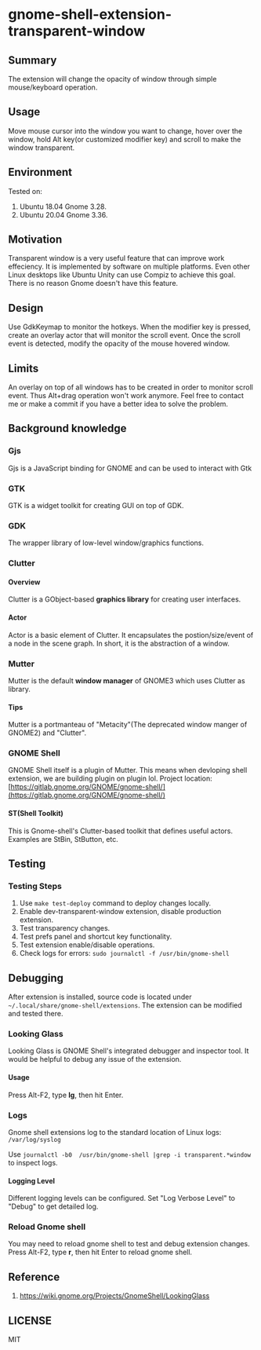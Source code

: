 # gnome-shell-extension-transparent-window
## Summary
The extension will change the opacity of window through simple mouse/keyboard operation.

## Usage
Move mouse cursor into the window you want to change, hover over the window, hold Alt key(or customized modifier key) and scroll to make the window transparent. 

## Environment
Tested on:
1. Ubuntu 18.04 Gnome 3.28.
2. Ubuntu 20.04 Gnome 3.36.

## Motivation
Transparent window is a very useful feature that can improve work effeciency. It is implemented by software on multiple platforms. Even other Linux desktops like Ubuntu Unity can use Compiz to achieve this goal. There is no reason Gnome doesn't have this feature.

## Design
Use GdkKeymap to monitor the hotkeys. When the modifier key is pressed, create an overlay actor that will monitor the scroll event. Once the scroll event is detected, modify the opacity of the mouse hovered window.

## Limits
An overlay on top of all windows has to be created in order to monitor scroll event. Thus Alt+drag operation won't work anymore. Feel free to contact me or make a commit if you have a better idea to solve the problem.

## Background knowledge
### Gjs
Gjs is a JavaScript binding for GNOME and can be used to interact with Gtk
### GTK
GTK is a widget toolkit for creating GUI on top of GDK.
### GDK
The wrapper library of low-level window/graphics functions.
### Clutter
#### Overview
Clutter is a GObject-based **graphics library** for creating user interfaces.
#### Actor
Actor is a basic element of Clutter. It encapsulates the postion/size/event of a node in the scene graph. In short, it is the abstraction of a window.
### Mutter
Mutter is the default **window manager** of GNOME3 which uses Clutter as library.
#### Tips
Mutter is a portmanteau of "Metacity"(The deprecated window manger of GNOME2) and "Clutter".

### GNOME Shell
GNOME Shell itself is a plugin of Mutter. This means when devloping shell extension, we are building plugin on plugin lol.
Project location: [https://gitlab.gnome.org/GNOME/gnome-shell/](https://gitlab.gnome.org/GNOME/gnome-shell/)
#### ST(Shell Toolkit)
This is Gnome-shell's Clutter-based toolkit that defines useful actors. Examples are StBin, StButton, etc.

## Testing
### Testing Steps
1. Use `make test-deploy` command to deploy changes locally.
2. Enable dev-transparent-window extension, disable production extension.
3. Test transparency changes.
4. Test prefs panel and shortcut key functionality.
5. Test extension enable/disable operations.
6. Check logs for errors: `sudo journalctl -f /usr/bin/gnome-shell`

## Debugging
After extension is installed, source code is located under `~/.local/share/gnome-shell/extensions`. The extension can be modified and tested there.

### Looking Glass
Looking Glass is GNOME Shell's integrated debugger and inspector tool. It would be helpful to debug any issue of the extension.
#### Usage
Press Alt-F2, type **lg**, then hit Enter.
### Logs
Gnome shell extensions log to the standard location of Linux logs: ```/var/log/syslog```

Use ```journalctl -b0  /usr/bin/gnome-shell |grep -i transparent.*window``` to inspect logs.
#### Logging Level
Different logging levels can be configured. Set "Log Verbose Level" to "Debug" to get detailed log. 

### Reload Gnome shell
You may need to reload gnome shell to test and debug extension changes.
Press Alt-F2, type **r**, then hit Enter to reload gnome shell.


## Reference
1. https://wiki.gnome.org/Projects/GnomeShell/LookingGlass

## LICENSE
MIT
